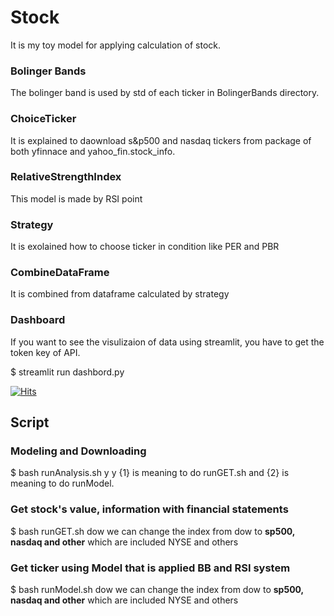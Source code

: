 # Stock
It is my toy model for applying calculation of stock.

### Bolinger Bands
The bolinger band is used by std of each ticker in BolingerBands directory.

### ChoiceTicker
It is explained to daownload s&p500 and nasdaq tickers from package of both yfinnace and yahoo_fin.stock_info.

### RelativeStrengthIndex
This model is made by RSI point

### Strategy
It is exolained how to choose ticker in condition like PER and PBR

### CombineDataFrame
It is combined from dataframe calculated by strategy

### Dashboard
If you want to see the visulizaion of data using streamlit, you have to get the token key of API.

$ streamlit run dashbord.py

[![Hits](https://hits.seeyoufarm.com/api/count/incr/badge.svg?url=https%3A%2F%2Fgithub.com%2Fhanseopark%2FStock&count_bg=%2379C83D&title_bg=%23555555&icon=xampp.svg&icon_color=%23E7E7E7&title=hits&edge_flat=false)](https://hits.seeyoufarm.com)

## Script
### Modeling and Downloading
$ bash runAnalysis.sh y y 
{1} is meaning to do runGET.sh and {2} is meaning to do runModel.

### Get stock's value, information with financial statements
$ bash runGET.sh dow
we can change the index from dow to **sp500, nasdaq and other** which are included NYSE and others

### Get ticker using Model that is applied BB and RSI system
$ bash runModel.sh dow
we can change the index from dow to **sp500, nasdaq and other** which are included NYSE and others
